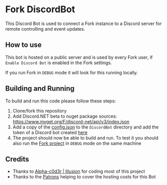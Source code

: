 # Fork DiscordBot

This Discord Bot is used to connect a Fork instance to a Discord server for remote controlling and event updates.

## How to use
This bot is hosted on a public server and is used by every Fork user, if `Enable Discord Bot` is enabled in the Fork settings.

If you run Fork in `DEBUG` mode it will look for this running locally.

## Building and Running
To build and run this code please follow these steps:
 1. Clone/fork this repository
 2. Add Discord.NET beta to nuget package sources: https://www.myget.org/F/discord-net/api/v3/index.json
 3. Add a copy of the [config.json](https://github.com/ForkGG/DiscordBot/blob/main/config.json) to the `DiscordBot` directory and add the token of a Discord bot created [here](https://discord.com/developers/applications)
 4. The project should now be able to build and run. To test it you should also run the [Fork project](https://github.com/ForkGG/Fork) in `DEBUG` mode on the same machine
 
 ## Credits
 - Thanks to [Alpha-c0d3r | Illusion](https://github.com/EN1GMA4) for coding most of this project
 - Thanks to the [Patrons](https://www.patreon.com/forkgg) helping to cover the hosting costs for this Bot
